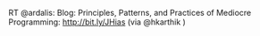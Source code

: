 <!--
id: 207894185
link: http://kevinisom.info/post/207894185/rt-ardalis-blog-principles-patterns-and
slug: rt-ardalis-blog-principles-patterns-and
date: Fri Oct 09 2009 11:54:42 GMT+1300 (NZDT)
raw: {"blog_name":"kevinisom","id":207894185,"post_url":"http://kevinisom.info/post/207894185/rt-ardalis-blog-principles-patterns-and","slug":"rt-ardalis-blog-principles-patterns-and","type":"text","date":"2009-10-08 22:54:42 GMT","timestamp":1255042482,"state":"published","format":"html","reblog_key":"Sb5wBKmU","tags":[],"short_url":"http://tmblr.co/Zw68YyCP3Qf","highlighted":[],"feed_item":"http://twitter.com/kev_nz/statuses/4717375117","from_feed_id":"650289","note_count":0,"title":null,"body":"<p>RT @ardalis: Blog: Principles, Patterns, and Practices of Mediocre Programming: <a href=\"http://bit.ly/JHias\" target=\"_blank\">http://bit.ly/JHias</a> (via @hkarthik )</p>"}
publish: 2009-10-09
tags: 
title: null
-->


RT @ardalis: Blog: Principles, Patterns, and Practices of Mediocre
Programming: <http://bit.ly/JHias> (via @hkarthik )


